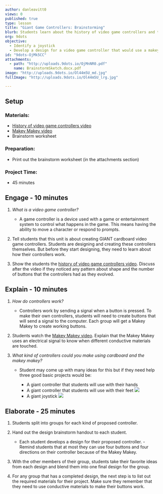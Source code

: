 ```yaml
---
author: danleavitt0
views: 0
published: true
type: lesson
title: "Giant Game Controllers: Brainstorming"
blurb: Students learn about the history of video game controllers and then brainstorm a design for their own super sized cardboard controller.
org: 9dots
objective: 
  - Identify a joystick
  - Develop a design for a video game controller that would use a makey makey
id: "9dots-OjMk5CC"
attachments: 
  - path: "http://uploads.9dots.io/OjMnNR0.pdf"
    name: BrainstormSketch.docx.pdf
image: "http://uploads.9dots.io/Ol44m5U_md.jpg"
fullImage: "http://uploads.9dots.io/Ol44m5U_lrg.jpg"

---
```


## Setup

### Materials:

- [History of video game controllers video](https://www.youtube.com/watch?v=5-r9EH6R1k4)
- [Makey Makey video](http://www.youtube.com/watch?v=rfQqh7iCcOU)
- Brainstorm worksheet

### Preparation:

- Print out the brainstorm worksheet (in the attachments section)

### Project Time:

- 45 minutes

## Engage - 10 minutes

1. _What is a video game controller?_
	- A game controller is a device used with a game or entertainment system to control what happens in the game. This means having the ability to move a character or respond to prompts.

2. Tell students that this unit is about creating GIANT cardboard video game controllers. Students are designing and creating these controllers themselves. But before they start designing, they need to learn about how their controllers work.

3. Show the students the [history of video game controllers video](https://www.youtube.com/watch?v=5-r9EH6R1k4). Discuss after the video if they noticed any pattern about shape and the number of buttons that the controllers had as they evolved.

## Explain - 10 minutes

1. _How do controllers work?_
	- Controllers work by sending a signal when a button is pressed. To make their own controllers, students will need to create buttons that will send a signal to the computer. Each group will get a Makey Makey to create working buttons.

2. Students watch the [Makey Makey video](http://www.youtube.com/watch?v=rfQqh7iCcOU). Explain that the Makey Makey uses an electrical signal to know when different conductive materials are touched.

3. _What kind of controllers could you make using cardboard and the makey makey?_
	- Student may come up with many ideas for this but if they need help three good basic projects would be:
    
		- A giant controller that students will use with their hands
		- A giant controller that students will use with their feet
![](http://uploads.9dots.io/OjMlUB1_md.jpg) 
        - A giant joystick
![](http://uploads.9dots.io/OjMlX21_md.jpg) 

## Elaborate - 25 minutes

1. Students split into groups for each kind of proposed controller.

2. Hand out the design brainstorm handout to each student. 
	- Each student develops a design for their proposed controller. 	- Remind students that at most they can use four buttons and four directions on their controller because of the Makey Makey.

3. With the other members of their group, students take their favorite ideas from each design and blend them into one final design for the group.

4. For any group that has a completed design, the next step is to list out the required materials for their project. Make sure they remember that they need to use conductive materials to make their buttons work.
